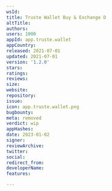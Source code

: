 ```yaml
---
wsId: 
title: Truste Wallet Buy & Exchange D
altTitle: 
authors: 
users: 1000
appId: app.truste.wallet
appCountry: 
released: 2021-07-01
updated: 2021-07-01
version: '1.2.0'
stars: 
ratings: 
reviews: 
size: 
website: 
repository: 
issue: 
icon: app.truste.wallet.png
bugbounty: 
meta: removed
verdict: wip
appHashes: 
date: 2023-01-02
signer: 
reviewArchive: 
twitter: 
social: 
redirect_from: 
developerName: 
features: 

---
```



